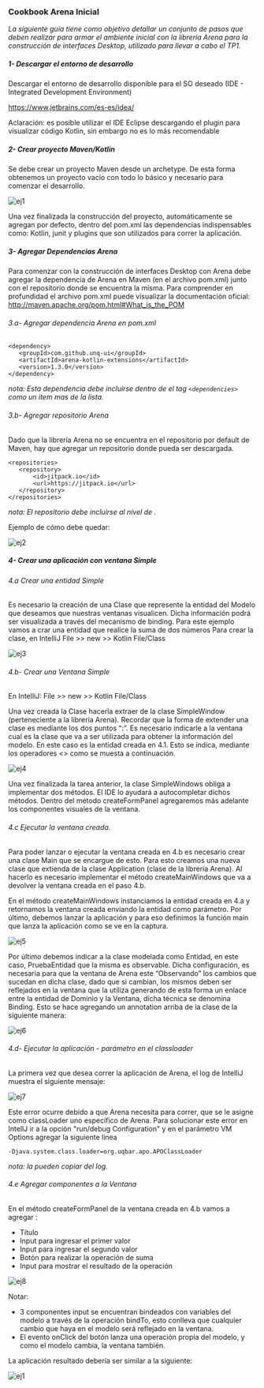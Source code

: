 ### **Cookbook Arena Inicial**

_La siguiente guía tiene como objetivo detallar un conjunto de pasos que deben realizar para armar el ambiente inicial con la librería Arena para la construcción de interfaces Desktop, utilizado para llevar a cabo el TP1._

##### 1- Descargar el entorno de desarrollo

Descargar el entorno de desarrollo disponible para el SO deseado (IDE - Integrated Development Environment)

https://www.jetbrains.com/es-es/idea/

Aclaración: es posible utilizar el IDE Eclipse descargando el plugin para visualizar código Kotlin, sin embargo no es lo más recomendable

##### 2- Crear proyecto Maven/Kotlin

Se debe crear un proyecto Maven desde un archetype. De esta forma obtenemos un proyecto vacío con todo lo básico y necesario para comenzar el desarrollo.

![ej1](_img/cookbook-Arena-1.png)

Una vez finalizada la construcción del proyecto, automáticamente se agregan por defecto, dentro del pom.xml las dependencias indispensables como: Kotlin, junit y plugins que son utilizados para correr la aplicación.

##### 3- Agregar Dependencias Arena

Para comenzar con la construcción de interfaces Desktop con Arena debe agregar la dependencia de Arena en Maven (en el archivo pom.xml) junto con el repositorio donde se encuentra la misma.
Para comprender en profundidad el archivo pom.xml puede visualizar la documentación oficial: http://maven.apache.org/pom.html#What_is_the_POM

###### 3.a- Agregar dependencia Arena en pom.xml


```
<dependency>
   <groupId>com.github.unq-ui</groupId>
   <artifactId>arena-kotlin-extensions</artifactId>
   <version>1.3.0</version>
</dependency>
```
_nota: Esta dependencia debe incluirse dentro de el tag `<dependencies>` como un item mas de la lista._

###### 3.b- Agregar repositorio Arena

Dado que la librería Arena no se encuentra en el repositorio por default de Maven, hay que agregar un repositorio donde pueda ser descargada.
```
<repositories>
   <repository>
       <id>jitpack.io</id>
       <url>https://jitpack.io</url>
   </repository>
</repositories>
```
_nota: El repositorio debe incluirse al nivel de <dependencies>._

Ejemplo de cómo debe quedar:

![ej2](_img/cookbook-Arena-2.png)


##### 4- Crear una aplicación con ventana Simple

###### 4.a Crear una entidad Simple 

Es necesario la creación de una Clase que represente la entidad del Modelo que deseamos que nuestras ventanas visualicen. Dicha información podrá ser visualizada a través del mecanismo de binding.
Para este ejemplo vamos a crar una entidad que realice la suma de dos números
Para crear la clase, en IntelliJ File >> new >> Kotlin File/Class

![ej3](_img/cookbook-Arena-3.png)



###### 4.b- Crear una Ventana Simple

En IntelliJ: File >> new >> Kotlin File/Class

Una vez creada la Clase hacerla extraer de la clase SimpleWindow (perteneciente a la librería Arena). Recordar que la forma de extender una clase es mediante los dos puntos “:”.
Es necesario indicarle a la ventana cual es la clase que va a ser utilizada para obtener la información del modelo. En este caso es la entidad creada en 4.1. Esto se indica, mediante los operadores <> como se muesta a continuación.

![ej4](_img/cookbook-Arena-4.png)



Una vez finalizada la tarea anterior, la clase SimpleWindows obliga a implementar dos métodos. El IDE lo ayudará a autocompletar dichos métodos.
Dentro del método createFormPanel agregaremos más adelante los componentes visuales de la ventana.

###### 4.c Ejecutar la ventana creada.

Para poder lanzar o ejecutar la ventana creada en 4.b es necesario crear una clase Main que se encargue de esto.
Para esto creamos una nueva clase que extienda de la clase Application (clase de la librería Arena). Al hacerlo es necesario implementar el método createMainWindows que va a devolver la ventana creada en el paso 4.b.

En el método createMainWindows instanciamos la entidad creada en 4.a y retornamos la ventana creada enviando la entidad como parámetro.
Por último, debemos lanzar la aplicación y para eso definimos la función main que lanza la aplicación como se ve en la captura.

![ej5](_img/cookbook-Arena-5.png)


Por último debemos indicar a la clase modelada como Entidad, en este caso, PruebaEntidad que la misma es observable. Dicha configuración, es necesaria para que la ventana de Arena este “Observando” los cambios que sucedan en dicha clase, dado que si cambian, los mismos deben ser reflejados en la ventana que la utiliza generando de esta forma un enlace entre la entidad de Dominio y la Ventana, dicha técnica se denomina Binding.
Esto se hace agregando un annotation arriba de la clase de la siguiente manera:

![ej6](_img/cookbook-Arena-6.png)



###### 4.d- Ejecutar la aplicación - parámetro en el classloader

La primera vez que desea correr la aplicación de Arena, el log de IntelliJ muestra el siguiente mensaje:

![ej7](_img/cookbook-Arena-7.png)


Este error ocurre debido a que Arena necesita para correr, que se le asigne como classLoader uno específico de Arena.
Para solucionar este error en IntellJ ir a la opción "run/debug Configuration" y en el parámetro VM Options agregar la siguiente línea
```
-Djava.system.class.loader=org.uqbar.apo.APOClassLoader
```
_nota: la pueden copiar del log._


###### 4.e Agregar componentes a la Ventana

En el método createFormPanel de la ventana creada en 4.b vamos a agregar :
* Título
* Input para ingresar el primer valor
* Input para ingresar el segundo valor
* Botón para realizar la operación de suma
* Input para mostrar el resultado de la operación

![ej8](_img/cookbook-Arena-8.png)


Notar:
 - 3 componentes input se encuentran bindeados con variables del modelo a través de la operación bindTo, esto conlleva que cualquier cambio que haya en el modelo será reflejado en la ventana.
 - El evento onClick del botón lanza una operación propia del modelo, y como el modelo cambia, la ventana también.
 
 La aplicación resultado debería ser similar a la siguiente:
 
![ej1](_img/cookbook-Arena-9.png)
